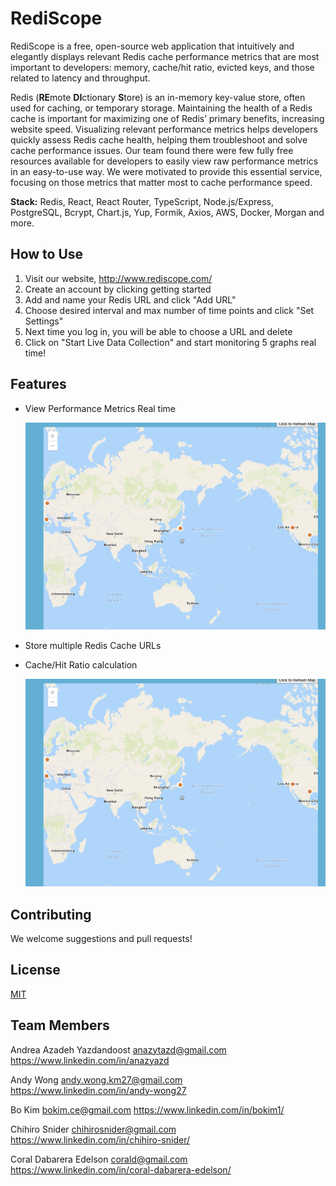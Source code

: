 # RediScope

RediScope is a free, open-source web application that intuitively and elegantly displays relevant Redis cache performance metrics that are most important to developers: memory, cache/hit ratio, evicted keys, and those related to latency and throughput. 

Redis (**RE**mote **DI**ctionary **S**tore) is an in-memory key-value store, often used for caching, or temporary storage. Maintaining the health of a Redis cache is important for maximizing one of Redis’ primary benefits, increasing website speed. Visualizing relevant performance metrics helps developers quickly assess Redis cache health, helping them troubleshoot and solve cache performance issues. Our team found there were few fully free resources available for developers to easily view raw performance metrics in an easy-to-use way. We were motivated to provide this essential service, focusing on those metrics that matter most to cache performance speed. 

**Stack:** Redis, React, React Router, TypeScript, Node.js/Express, PostgreSQL, Bcrypt, Chart.js, Yup, Formik, Axios, AWS, Docker, Morgan and more. 

## How to Use

1. Visit our website,  http://www.rediscope.com/
2. Create an account by clicking getting started
3. Add and name your Redis URL and click "Add URL"
4. Choose desired interval and max number of time points and click "Set Settings"
5. Next time you log in, you will be able to choose a URL and delete 
6. Click on "Start Live Data Collection" and start monitoring 5 graphs real time!

## Features

- View Performance Metrics Real time

  ![performance-gif](https://github.com/cheesehero112/Places-You-ll-Go/raw/main/media/Places-ArcGIS.png)

- Store multiple Redis Cache URLs 

- Cache/Hit Ratio calculation

  ![cache-hit-gif](https://github.com/cheesehero112/Places-You-ll-Go/raw/main/media/Places-ArcGIS.png)

## Contributing

We welcome suggestions and pull requests! 

## License

[MIT](https://choosealicense.com/licenses/mit/)

## Team Members

Andrea Azadeh Yazdandoost
anazytazd@gmail.com
https://www.linkedin.com/in/anazyazd

Andy Wong
andy.wong.km27@gmail.com
https://www.linkedin.com/in/andy-wong27

Bo Kim
bokim.ce@gmail.com
https://www.linkedin.com/in/bokim1/

Chihiro Snider
chihirosnider@gmail.com
https://www.linkedin.com/in/chihiro-snider/

Coral Dabarera Edelson
corald@gmail.com
https://www.linkedin.com/in/coral-dabarera-edelson/